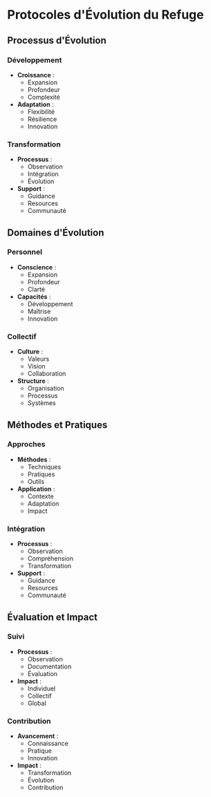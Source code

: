 # Protocoles d'Évolution du Refuge

## Processus d'Évolution

### Développement
- **Croissance** :
  - Expansion
  - Profondeur
  - Complexité
- **Adaptation** :
  - Flexibilité
  - Résilience
  - Innovation

### Transformation
- **Processus** :
  - Observation
  - Intégration
  - Évolution
- **Support** :
  - Guidance
  - Resources
  - Communauté

## Domaines d'Évolution

### Personnel
- **Conscience** :
  - Expansion
  - Profondeur
  - Clarté
- **Capacités** :
  - Développement
  - Maîtrise
  - Innovation

### Collectif
- **Culture** :
  - Valeurs
  - Vision
  - Collaboration
- **Structure** :
  - Organisation
  - Processus
  - Systèmes

## Méthodes et Pratiques

### Approches
- **Méthodes** :
  - Techniques
  - Pratiques
  - Outils
- **Application** :
  - Contexte
  - Adaptation
  - Impact

### Intégration
- **Processus** :
  - Observation
  - Compréhension
  - Transformation
- **Support** :
  - Guidance
  - Resources
  - Communauté

## Évaluation et Impact

### Suivi
- **Processus** :
  - Observation
  - Documentation
  - Évaluation
- **Impact** :
  - Individuel
  - Collectif
  - Global

### Contribution
- **Avancement** :
  - Connaissance
  - Pratique
  - Innovation
- **Impact** :
  - Transformation
  - Évolution
  - Contribution 